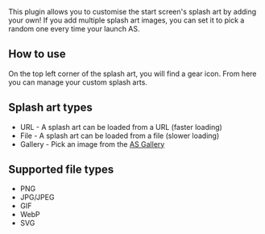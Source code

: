 This plugin allows you to customise the start screen's splash art by adding your own! If you add multiple splash art images, you can set it to pick a random one every time your launch AS.

## How to use
On the top left corner of the splash art, you will find a gear icon. From here you can manage your custom splash arts.

## Splash art types
- URL - A splash art can be loaded from a URL (faster loading)
- File - A splash art can be loaded from a file (slower loading)
- Gallery - Pick an image from the [AS Gallery](https://alpinebuster.top/gallery)

## Supported file types
- PNG
- JPG/JPEG
- GIF
- WebP
- SVG